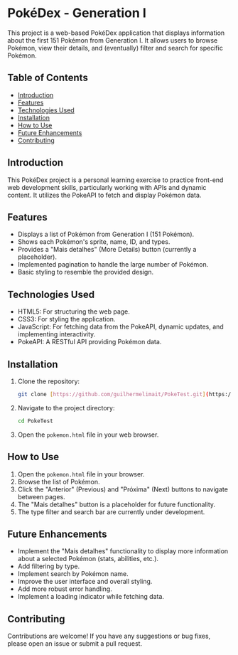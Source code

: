 # PokéDex - Generation I

This project is a web-based PokéDex application that displays information about the first 151 Pokémon from Generation I.  It allows users to browse Pokémon, view their details, and (eventually) filter and search for specific Pokémon.

## Table of Contents

- [Introduction](#introduction)
- [Features](#features)
- [Technologies Used](#technologies-used)
- [Installation](#installation)
- [How to Use](#how-to-use)
- [Future Enhancements](#future-enhancements)
- [Contributing](#contributing)

## Introduction

This PokéDex project is a personal learning exercise to practice front-end web development skills, particularly working with APIs and dynamic content. It utilizes the PokeAPI to fetch and display Pokémon data.

## Features

- Displays a list of Pokémon from Generation I (151 Pokémon).
- Shows each Pokémon's sprite, name, ID, and types.
- Provides a "Mais detalhes" (More Details) button (currently a placeholder).
- Implemented pagination to handle the large number of Pokémon.
- Basic styling to resemble the provided design.

## Technologies Used

- HTML5: For structuring the web page.
- CSS3: For styling the application.
- JavaScript: For fetching data from the PokeAPI, dynamic updates, and implementing interactivity.
- PokeAPI:  A RESTful API providing Pokémon data.

## Installation

1.  Clone the repository:
    ```bash
    git clone [https://github.com/guilhermelimait/PokeTest.git](https://www.google.com/search?q=https://github.com/guilhermelimait/PokeTest.git)
    ```
2.  Navigate to the project directory:
    ```bash
    cd PokeTest
    ```
3.  Open the `pokemon.html` file in your web browser.

## How to Use

1.  Open the `pokemon.html` file in your browser.
2.  Browse the list of Pokémon.
3.  Click the "Anterior" (Previous) and "Próxima" (Next) buttons to navigate between pages.
4.  The "Mais detalhes" button is a placeholder for future functionality.
5.  The type filter and search bar are currently under development.

## Future Enhancements

- Implement the "Mais detalhes" functionality to display more information about a selected Pokémon (stats, abilities, etc.).
- Add filtering by type.
- Implement search by Pokémon name.
- Improve the user interface and overall styling.
- Add more robust error handling.
- Implement a loading indicator while fetching data.

## Contributing

Contributions are welcome! If you have any suggestions or bug fixes, please open an issue or submit a pull request.
